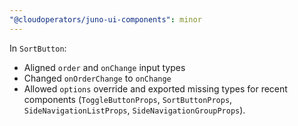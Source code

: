 ```yaml
---
"@cloudoperators/juno-ui-components": minor
---
```


In `SortButton`:
- Aligned `order` and `onChange` input types
- Changed `onOrderChange` to `onChange`
- Allowed `options` override and exported missing types for recent components (`ToggleButtonProps`, `SortButtonProps`, `SideNavigationListProps`, `SideNavigationGroupProps`).